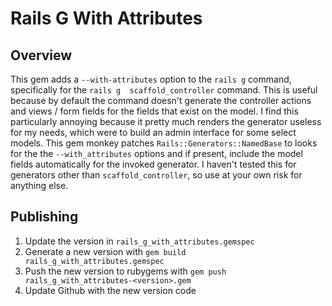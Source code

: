 # Rails G With Attributes

## Overview

This gem adds a `--with-attributes` option to the `rails g` command, specifically for the `rails g 
scaffold_controller` command. This is useful because by default the command doesn't generate the controller actions
and views / form fields for the fields that exist on the model. I find this particularly annoying because it pretty
much renders the generator useless for my needs, which were to build an admin interface for some select models. This
gem monkey patches `Rails::Generators::NamedBase` to looks for the the `--with_attributes` options and if present,
include the model fields automatically for the invoked generator. I haven't tested this for generators other than
`scaffold_controller`, so use at your own risk for anything else.

## Publishing
1. Update the version in `rails_g_with_attributes.gemspec`
2. Generate a new version with `gem build rails_g_with_attributes.gemspec`
3. Push the new version to rubygems with `gem push rails_g_with_attributes-<version>.gem`
4. Update Github with the new version code

